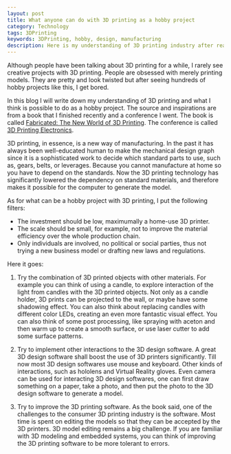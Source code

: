 ```yaml
---
layout: post
title: What anyone can do with 3D printing as a hobby project
category: Technology
tags: 3DPrinting
keywords: 3DPrinting, hobby, design, manufacturing
description: Here is my understanding of 3D printing industry after reading 'Fabricated, The New World of 3D Printing' and going to a 3D printing electronics conference. I also listed some areas that can be explored as a personal hobby project.
---
```


Although people have been talking about 3D printing for a while, I rarely see creative projects with 3D printing. People are obsessed with merely printing models. They are pretty and look twisted but after seeing hundreds of hobby projects like this, I get bored. 

In this blog I will write down my understanding of 3D printing and what I think is possible to do as a hobby project. The source and inspirations are from a book that I finished recently and a conference I went. The book is called [Fabricated: The New World of 3D Printing](https://books.google.nl/books/about/Fabricated.html?id=IuOGAQP0CD8C&redir_esc=y). The conference is called [3D Printing Electronics](http://www.3dprintingelectronicsconference.com/).

3D printing, in essence, is a new way of manufacturing. In the past it has always been well-educated human to make the mechanical design graph since it is a sophisticated work to decide which standard parts to use, such as, gears, belts, or leverages. Because you cannot manufacture at home so you have to depend on the standards. Now the 3D printing technology has significantly lowered the dependency on standard materials, and therefore makes it possible for the computer to generate the model.

As for what can be a hobby project with 3D printing, I put the following filters:

* The investment should be low, maximumally a home-use 3D printer.
* The scale should be small, for example, not to improve the material efficiency over the whole production chain.
* Only individuals are involved, no political or social parties, thus not trying a new business model or drafting new laws and regulations.

Here it goes:

1. Try the combination of 3D printed objects with other materials. For example you can think of using a candle, to explore interaction of the light from candles with the 3D printed objects. Not only as a candle holder, 3D prints can be projected to the wall, or maybe have some shadowing effect. You can also think about replacing candles with different color LEDs, creating an even more fantastic visual effect. You can also think of some post processing, like spraying with aceton and then warm up to create a smooth surface, or use laser cutter to add some surface patterns.

2. Try to implement other interactions to the 3D design software. A great 3D design software shall boost the use of 3D printers significantly. Till now most 3D design softwares use mouse and keyboard. Other kinds of interactions, such as hololens and Virtual Reality gloves. Even camera can be used for interacting 3D design softwares, one can first draw something on a paper, take a photo, and then put the photo to the 3D design software to generate a model. 

3. Try to improve the 3D printing software. As the book said, one of the challenges to the consumer 3D printing industry is the software. Most time is spent on editing the models so that they can be accepted by the 3D printers. 3D model editing remains a big challenge. If you are familiar with 3D modeling and embedded systems, you can think of improving the 3D printing software to be more tolerant to errors.




